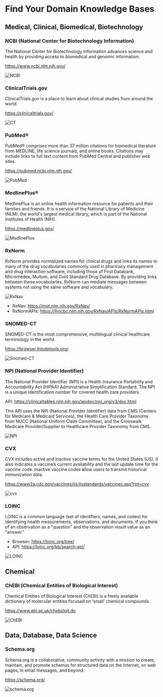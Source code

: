 # Find Your Domain Knowledge Bases
## Medical, Clinical, Biomedical, Biotechnology
### NCBI (National Center for Biotechnology Information)
The National Center for Biotechnology Information advances science and health by providing access to biomedical and genomic information.

https://www.ncbi.nlm.nih.gov/

![NCBI](./_figs/NCBI.png)

### ClinicalTrials.gov
ClinicalTrials.gov is a place to learn about clinical studies from around the world.

https://clinicaltrials.gov/

![CT](./_figs/clinical_trial.png)

### PubMed®
PubMed® comprises more than 37 million citations for biomedical literature from MEDLINE, life science journals, and online books. Citations may include links to full text content from PubMed Central and publisher web sites.

https://pubmed.ncbi.nlm.nih.gov/

![PubMed](./_figs/PubMed.png)

### MedlinePlus®

MedlinePlus is an online health information resource for patients and their families and friends. It is a service of the National Library of Medicine (NLM), the world's largest medical library, which is part of the National Institutes of Health (NIH). 

https://medlineplus.gov/

![MedlinePlus](./_figs/MedlinePlus.png)

### RxNorm
RxNorm provides normalized names for clinical drugs and links its names to many of the drug vocabularies commonly used in pharmacy management and drug interaction software, including those of First Databank, Micromedex, Multum, and Gold Standard Drug Database. By providing links between these vocabularies, RxNorm can mediate messages between systems not using the same software and vocabulary.

![RxNav](./_figs/RxNav.png)

+ RxNav: https://mor.nlm.nih.gov/RxNav/
+ RxNormAPIs: https://lhncbc.nlm.nih.gov/RxNav/APIs/RxNormAPIs.html

### SNOMED-CT
SNOMED-CT is the most comprehensive, multilingual clinical healthcare terminology in the world.

https://browser.ihtsdotools.org/

![Snomed-CT](./_figs/Snomed-CT.png)

### NPI (National Provider Identifier)

The National Provider Identifier (NPI) is a Health Insurance Portability and Accountability Act (HIPAA) Administrative Simplification Standard. The NPI is a unique identification number for covered health care providers.

API: https://clinicaltables.nlm.nih.gov/apidoc/npi_org/v3/doc.html

This API uses the NPI (National Provider Identifier) data from CMS (Centers for Medicare & Medicaid Services), the Health Care Provider Taxonomy from NUCC (National Uniform Claim Committee), and the Crosswalk Medicare Provider/Supplier to Healthcare Provider Taxonomy from CMS.

![NPI](./_figs/npi.png)

### CVX

CVX includes active and inactive vaccine terms for the United States (US). It also indicates a vaccine’s current availability and the last update time for the vaccine code. Inactive vaccine codes allow users to transmit historical immunization data.

https://www2a.cdc.gov/vaccines/iis/iisstandards/vaccines.asp?rpt=cvx

![cvx](./_figs/CVX.png)

### LOINC

LOINC is a common language (set of identifiers, names, and codes) for identifying health measurements, observations, and documents. If you think of an observation as a "question" and the observation result value as an "answer."

+ Browser: https://loinc.org/tree/
+ API: https://loinc.org/kb/search-api/

![LOINC](./_figs/LOINC.png)

## Chemical
### ChEBI (Chemical Entities of Biological Interest)

Chemical Entities of Biological Interest (ChEBI) is a freely available dictionary of molecular entities focused on ‘small’ chemical compounds.

https://www.ebi.ac.uk/chebi/init.do

![ChEBI](./_figs/ChEBI.png)

## Data, Database, Data Science
### Schema.org

Schema.org is a collaborative, community activity with a mission to create, maintain, and promote schemas for structured data on the Internet, on web pages, in email messages, and beyond.

https://schema.org/

![schema.org](./_figs/Schema.org.png)